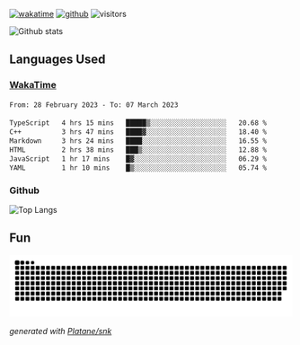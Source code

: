 [![wakatime](https://wakatime.com/badge/user/82c377cd-a54c-404c-b7df-177b313ca539.svg)](https://wakatime.com/@82c377cd-a54c-404c-b7df-177b313ca539)
[![github](https://img.shields.io/github/followers/xinthose?logo=github&style=plastic)](https://github.com/alanhamlett?tab=followers)
![visitors](https://visitor-badge.glitch.me/badge?page_id=xinthose&left_color=green&right_color=red)

![Github stats](https://github-readme-stats.vercel.app/api?username=xinthose&show_icons=true&theme=radical&count_private=true)

## Languages Used

### [WakaTime](https://wakatime.com/)
<!--START_SECTION:waka-->

```text
From: 28 February 2023 - To: 07 March 2023

TypeScript   4 hrs 15 mins   █████▒░░░░░░░░░░░░░░░░░░░   20.68 %
C++          3 hrs 47 mins   ████▓░░░░░░░░░░░░░░░░░░░░   18.40 %
Markdown     3 hrs 24 mins   ████░░░░░░░░░░░░░░░░░░░░░   16.55 %
HTML         2 hrs 38 mins   ███▒░░░░░░░░░░░░░░░░░░░░░   12.88 %
JavaScript   1 hr 17 mins    █▓░░░░░░░░░░░░░░░░░░░░░░░   06.29 %
YAML         1 hr 10 mins    █▒░░░░░░░░░░░░░░░░░░░░░░░   05.74 %
```

<!--END_SECTION:waka-->

### Github

![Top Langs](https://github-readme-stats.vercel.app/api/top-langs/?username=xinthose)

## Fun
![github contribution grid snake animation](https://raw.githubusercontent.com/xinthose/xinthose/output/github-contribution-grid-snake.svg)

_generated with [Platane/snk](https://github.com/Platane/snk)_
